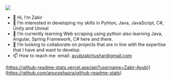![](https://komarev.com/ghpvc/?username=Zach-snow)
- 👋 Hi, I’m Zakir
- 👀 I’m interested in developing my skills in Pyhton, Java, JavaScript, C#, Unity and Unreal
- 🌱 I’m currently learning Web scraping using python also learning Java, Angular, Spring Framework, C# here and there.
- 💞️ I’m looking to collaborate on projects that are in line with the expertise that I have and want to develop.
- 📫 How to reach me: email: ayubzakirtushar@gmail.com

(https://github-readme-stats.vercel.app/api?username=Zakir-Ayub)](https://github.com/anuraghazra/github-readme-stats)




<!---
Zach-Snow/Zach-Snow is a ✨ special ✨ repository because its `README.md` (this file) appears on your GitHub profile.
You can click the Preview link to take a look at your changes.
--->
